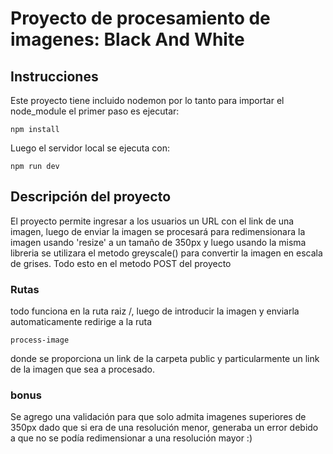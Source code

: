 # Proyecto de procesamiento de imagenes: Black And White

## Instrucciones

Este proyecto tiene incluido nodemon por lo tanto para importar el node_module el primer paso es ejecutar:
```
npm install
```
Luego el servidor local se ejecuta con:
```
npm run dev
```
## Descripción del proyecto

El proyecto permite ingresar a los usuarios un URL con el link de una imagen, luego de enviar la imagen se procesará para redimensionara la imagen usando 'resize' a un
tamaño de 350px y luego usando la misma libreria se utilizara el metodo greyscale() para convertir la imagen en escala de grises. Todo esto en el metodo POST del proyecto

### Rutas

todo funciona en la ruta raiz /, luego de introducir la imagen y enviarla automaticamente redirige a la ruta 
```
process-image
```
donde se proporciona un link de la carpeta public y particularmente un link de la imagen que sea a procesado.

### bonus
Se agrego una validación para que solo admita imagenes superiores de 350px dado que si era de una resolución menor, generaba un error debido a que no se podía redimensionar a una
resolución mayor :)
